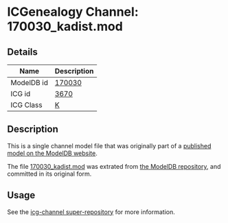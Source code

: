 # ICGenealogy Channel: 170030\_kadist.mod

## Details

Name | Description
---- | -----------
ModelDB id | [170030](http://senselab.med.yale.edu/ModelDB/ShowModel.cshtml?model=170030)
ICG id | [3670](http://icg.neurotheory.ox.ac.uk/channels/1/3670)
ICG Class | [K](http://icg.neurotheory.ox.ac.uk/channels/1)

## Description

This is a single channel model file that was originally part of a [published model on the ModelDB website](http://senselab.med.yale.edu/mModelDB/ShowModel.cshtml?model=170030).

The file [170030\_kadist.mod](170030_kadist.mod) was extrated from [the ModelDB repository](http://senselab.med.yale.edu/ModelDB/ShowModel.cshtml?model=170030), and committed in its original form.

## Usage

See the [icg-channel super-repository](https://github.com/icgenealogy/icg-channels) for more information.